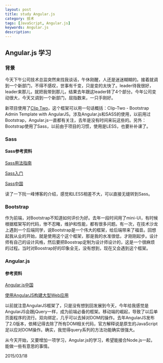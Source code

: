 ```yaml
---
layout: post
title: study Angular.js
category: 技术
tags: [JavaScript, Angular.js]
keywords: Angular.js
description: 
---
```


## Angular.js 学习

### 背景

今天下午公司技术总监突然来找我谈话，午休刚醒，人还是迷迷糊糊的。接着就调到一个新部门，不得不感叹，世事有千变，只是变的太快了。leader待我很好，leader来那儿，就把我带到那儿，结果去年跟这leader转了4个部分。今年公司变动很大，今天又调到一个新部门，屈指数来，一只手刚好。

新项目使用了[Clip Two](http://themeforest.net/item/cliptwo-bootstrap-admin-template-with-angularjs/10290688)，这个框架可以用一句话概括：Clip-Two - Bootstrap Admin Template with AngularJS。涉及Angular.js和SASS的使用，以前用过Bootstrap，Angular.js一直都有关注，去年是没有时间来玩这些的。另外：Bootstrap使用了Sass，以前由于项目的习惯，使用是LESS，也要补补课了。

### Sass

#### Sass参考资料

[Sass用法指南](http://www.ruanyifeng.com/blog/2012/06/sass.html)

[Sass入门](http://www.cn-sass.com/)

[Sass中国](http://www.cn-sass.com/)

读了一下阮一峰博客的介绍，感觉和LESS相差不大，可以直接无缝转到Sass。

### Bootstrap

作为前端，对Bootstrap不知道如何评价为好。去年一段时间用了mini-UI，有时候根据框架写的代码，惨不忍睹，维护和性能，都有很多问题。有一次，在技术沙龙上遇到一个后端同学，说Bootstrap是一个伟大的框架，给后端带来了福音。回想起我从业的开始，就是使用这个这个框架，那是我的水准很低，才刚刚起步。设计师有自己的设计风格，然后要把Boostrap定制为设计师设计的，这是一个很麻烦的过程。当时对Boostrap好的印象全无，没有想到，现在又会遇到这个框架。

### Angular.js

#### 参考资料

[Angular.js中国](http://angularjs.apjs.net/)

[使用AngularJS构建大型Web应用](http://www.infoq.com/cn/news/2013/02/angular-web-app)

以前就注意AngularJS框架了，只是没有想到回发展到今天，今年给我感觉是AngularJS会跟jQuery一样，成为前端必备的框架。移动端的崛起，导致了以后单页面程序的流行。双向绑定，几乎可以去掉对DOM的操作。去年AngularJS发布了2.0版本，依稀记得去除了所有DOM相关代码，官方解释说是原生的JavaScript足以应对DOM操作。确实，我觉得query系列的方法功能确实很强大。

从今天开始，又要增加一项学习，Angular.js的学习，希望能接合Node.js一起，能做一些有意思的事情。


2015/03/18



